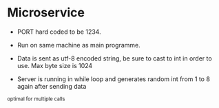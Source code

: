 # Microservice

+ PORT hard coded to be 1234.

+ Run on same machine as main programme.

+ Data is sent as utf-8 encoded string, be sure to cast to int in order to use. Max byte size is 1024

+ Server is running in while loop and generates random int from 1 to 8 again after sending data

<sub>optimal for multiple calls</sub> 
